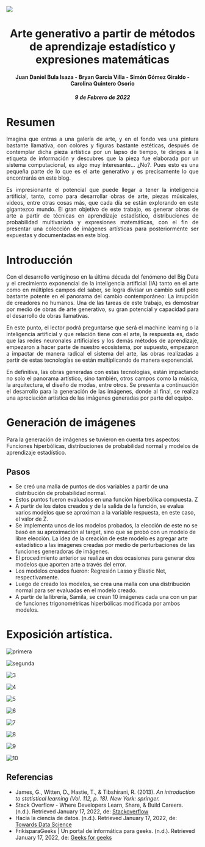 
![](https://upload.wikimedia.org/wikipedia/commons/5/53/UNAL_Aplicaci%C3%B3n_Medell%C3%ADn.svg)

<center> <h1> Arte generativo a partir de métodos de aprendizaje estadístico y expresiones matemáticas </h1> </center>
<center> <h4> Juan Daniel Bula Isaza - Bryan Garcia Villa - Simón Gómez Giraldo - Carolina Quintero Osorio </h4> </center>
<center> <h5> 9 de Febrero de 2022 </h5> </center>

# Resumen

<p align = "justify"> Imagina que entras a una galería de arte, y en el fondo ves una pintura bastante llamativa, con colores y figuras bastante estéticas, después de contemplar dicha pieza artística por un lapso de tiempo, te diriges a la etiqueta de información y descubres que la pieza fue elaborada por un sistema computacional, es algo muy interesante... ¿No?. Pues esto es una pequeña parte de lo que es el arte generativo y es precisamente lo que encontrarás en este blog. </p>


<p align = "justify"> Es impresionante el potencial que puede llegar a tener la inteligencia artificial, tanto, como para desarrollar obras de arte, piezas músicales, videos, entre otras cosas más, que cada día se están explorando en este gigantezco mundo. El gran objetivo de este trabajo, es generar obras de arte a partir de técnicas en aprendizaje estadístico, distribuciones de probabilidad multivariada y expresiones matemáticas, con el fin de presentar una colección de imágenes artísticas para posteriormente ser expuestas y documentadas en este blog.   </p>


# Introducción

<p align = "justify"> Con el desarrollo vertiginoso en la última década del fenómeno del Big Data y el crecimiento exponencial de la inteligencia artificial (IA) tanto en el arte como en múltiples campos del saber, se logra divisar un cambio sutil pero bastante potente en el panorama del cambio contemporáneo: La irrupción de creadores no humanos. Una de las tareas de este trabajo, es demostrar por medio de obras de arte generativo, su gran potencial y capacidad para el desarrollo de obras llamativas. </p>

<p align = "justify">En este punto, el lector podrá preguntarse que será el machine learning o la inteligencia artificial y que relación tiene con el arte, la respuesta es, dado que las redes neuronales artificiales y los demás métodos de aprendizaje, empezaron a hacer parte de nuestro ecosistema, por supuesto, empezaron a impactar de manera radical el sistema del arte, las obras realizadas a  partir de estas tecnologías se están multiplicando de manera exponencial.</p>


<p align = "justify"> En definitiva, las obras generadas con estas tecnologías, están impactando no solo el panorama artístico, sino también, otros campos como la música, la arquitectura, el diseño de modas, entre otros. Se presenta a continuación el desarrollo para la generación de las imágenes, donde al final, se realiza una apreciación  artística de las imágenes generadas por parte del equipo. </p>


# Generación de imágenes
Para la generación de imágenes se tuvieron en cuenta tres aspectos: Funciones hiperbólicas, distribuciones de probabilidad normal y modelos de aprendizaje estadístico.

## Pasos

- Se creó una malla de puntos de dos variables a partir de una distribución de probabilidad normal.
- Estos puntos fueron evaluados en una función hiperbólica compuesta. Z
- A partir de los datos creados y de la salida de la función, se evalua varios modelos que se aproximan a la variable respuesta, en este caso, el valor de Z.
- Se implementa unos de los modelos probados, la elección de este no se basó en su aproximación al target, sino que se probó con un modelo de libre elección. La idea de la creación de este modelo es agregar arte estadístico a las imágenes creadas por medio de perturbaciones de las funciones generadoras de imágenes.
- El procedimiento anterior se realiza en dos ocasiones para generar dos modelos que aporten arte a través del error.
- Los modelos creados fueron: Regresión Lasso y Elastic Net, respectivamente.
- Luego de creado los modelos, se crea una malla con una distribución normal para ser evaluadas en el modelo creado.
- A partir de la librería, Samila, se crean 10 imágenes cada una con un par de funciones trigonométricas hiperbólicas modificada por ambos modelos.



# Exposición artística.


![primera](https://user-images.githubusercontent.com/94578395/153294293-d15d8e5c-2384-4821-9acf-8d32abe88db6.JPG)





![segunda](https://user-images.githubusercontent.com/94578395/153294327-6d9641a2-7190-493e-ba91-d834ebd1fd32.JPG)




![3](https://user-images.githubusercontent.com/94578395/153294349-0a9a4cdb-2d11-405e-9083-65fc417eb92e.JPG)




![4](https://user-images.githubusercontent.com/94578395/153294363-11b5f98a-4cab-41ce-9d6a-9a380f4b30ce.JPG)





![5](https://user-images.githubusercontent.com/94578395/153294381-ed206f61-28b3-4e62-9709-feb59e50264c.JPG)





![6](https://user-images.githubusercontent.com/94578395/153294406-89524043-13c9-49bf-bbbf-9e612128041f.JPG)






![7](https://user-images.githubusercontent.com/94578395/153294439-95fd3459-239a-4aa0-b30c-3f9fd9086cbc.JPG)





![8](https://user-images.githubusercontent.com/94578395/153294465-12a6edbf-80e0-42c5-a415-69253fcec031.JPG)





![9](https://user-images.githubusercontent.com/94578395/153294501-3f555f29-4f27-4138-9f15-85eff41a40bb.JPG)







![10](https://user-images.githubusercontent.com/94578395/153294527-7b68f3f2-8c6b-4c71-bc57-3922a3c00a5b.JPG)






















































## Referencias
  - James, G., Witten, D., Hastie, T., & Tibshirani, R. (2013). *An introduction to statistical learning (Vol. 112, p. 18). New York: springer.*
  - Stack Overflow - Where Developers Learn, Share, & Build Careers. (n.d.). Retrieved January 17, 2022, de: [Stackoverflow](https://stackoverflow.com/)
  - Hacia la ciencia de datos. (n.d.). Retrieved January 17, 2022, de: [Towards Data Science](https://towardsdatascience.com/)
  - FrikisparaGeeks | Un portal de informática para geeks. (n.d.). Retrieved January 17, 2022, de: [Geeks for geeks](https://www.geeksforgeeks.org/)
  


